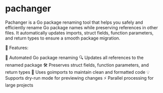 # pachanger
Pachanger is a Go package renaming tool that helps you safely and efficiently rename Go package names while preserving references in other files.
It automatically updates imports, struct fields, function parameters, and return types to ensure a smooth package migration.

🔹 Features:

🌟 Automated Go package renaming
🔍 Updates all references to the renamed package
🛠️ Preserves struct fields, function parameters, and return types
🚀 Uses goimports to maintain clean and formatted code
💡 Supports dry-run mode for previewing changes
⚡ Parallel processing for large projects
